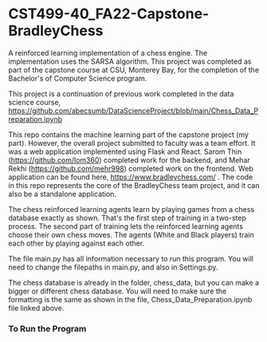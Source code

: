 # CST499-40_FA22-Capstone-BradleyChess
A reinforced learning implementation of a chess engine. The implementation uses the SARSA algorithm.
This project was completed as part of the capstone course at CSU, Monterey Bay, for the completion of the Bachelor's of Computer Science program.

This project is a continuation of previous work completed in the data science course, https://github.com/abecsumb/DataScienceProject/blob/main/Chess_Data_Preparation.ipynb 

This repo contains the machine learning part of the capstone project (my part). However, the overall project submitted to faculty was a team effort. It was a web application implemented using Flask and React. Sarom Thin (https://github.com/lom360) completed work for the backend, and Mehar Rekhi (https://github.com/mehr998) completed work on the frontend. Web application can be found here, https://www.bradleychess.com/ . The code in this repo represents the core of the BradleyChess team project, and it can also be a standalone application. 

The chess reinforced learning agents learn by playing games from a chess database exactly as shown. That's the first step of training in a two-step process. The second part of training lets the reinforced learning agents choose their own chess moves. The agents (White and Black players) train each other by playing against each other. 

The file main.py has all information necessary to run this program. You will need to change the filepaths in main.py, and also in Settings.py.

The chess database is already in the folder, chess_data, but you can make a bigger or different chess database. You will need to make sure the formatting is the same as shown in the file, Chess_Data_Preparation.ipynb file linked above.

### To Run the Program
